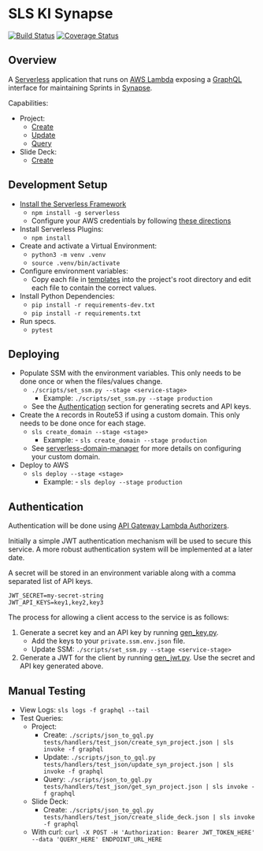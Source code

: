 # SLS KI Synapse

[![Build Status](https://travis-ci.com/pcstout/sls_ki_synapse.svg?branch=master)](https://travis-ci.com/pcstout/sls_ki_synapse)
[![Coverage Status](https://coveralls.io/repos/github/pcstout/sls_ki_synapse/badge.svg?branch=master)](https://coveralls.io/github/pcstout/sls_ki_synapse?branch=master)

## Overview

A [Serverless](https://serverless.com/framework/docs/getting-started) application that runs on [AWS Lambda](https://aws.amazon.com/lambda) exposing a [GraphQL](https://graphql.org) interface for maintaining Sprints in [Synapse](https://www.synapse.org).

Capabilities:

- Project:
  - [Create](tests/handlers/test_json/create_syn_project.json)
  - [Update](tests/handlers/test_json/update_syn_project.json)
  - [Query](tests/handlers/test_json/get_syn_project.json)
- Slide Deck:
  - [Create](tests/handlers/test_json/create_slide_deck.json)

## Development Setup

- [Install the Serverless Framework](https://serverless.com/framework/docs/providers/aws/guide/quick-start)
  - `npm install -g serverless`
  - Configure your AWS credentials by following [these directions](https://serverless.com/framework/docs/providers/aws/guide/credentials)
- Install Serverless Plugins:
  - `npm install`
- Create and activate a Virtual Environment:
  - `python3 -m venv .venv`
  - `source .venv/bin/activate`
- Configure environment variables:
  - Copy each file in [templates](templates) into the project's root directory and edit each file to contain the correct values.
- Install Python Dependencies:
  - `pip install -r requirements-dev.txt`
  - `pip install -r requirements.txt`
- Run specs.
  - `pytest`

## Deploying

- Populate SSM with the environment variables. This only needs to be done once or when the files/values change.
  - `./scripts/set_ssm.py --stage <service-stage>` 
    - Example: `./scripts/set_ssm.py --stage production`
  - See the [Authentication](#authentication) section for generating secrets and API keys.
- Create the `A` records in Route53 if using a custom domain. This only needs to be done once for each stage.
  - `sls create_domain --stage <stage>`
    - Example: - `sls create_domain --stage production` 
  - See [serverless-domain-manager](https://github.com/amplify-education/serverless-domain-manager) for more details on configuring your custom domain.
- Deploy to AWS
  - `sls deploy --stage <stage>`
    - Example: - `sls deploy --stage production`
  
## Authentication

Authentication will be done using [API Gateway Lambda Authorizers](https://docs.aws.amazon.com/apigateway/latest/developerguide/apigateway-use-lambda-authorizer.html).

Initially a simple JWT authentication mechanism will be used to secure this service. A more robust authentication system will be implemented at a later date.

A secret will be stored in an environment variable along with a comma separated list of API keys.

```shell
JWT_SECRET=my-secret-string
JWT_API_KEYS=key1,key2,key3
```

The process for allowing a client access to the service is as follows:

1. Generate a secret key and an API key by running [gen_key.py](scripts/gen_key.py).
   - Add the keys to your `private.ssm.env.json` file.
   - Update SSM: `./scripts/set_ssm.py --stage <service-stage>`
2. Generate a JWT for the client by running [gen_jwt.py](scripts/gen_jwt.py). Use the secret and API key generated above.

## Manual Testing

- View Logs: `sls logs -f graphql --tail`
- Test Queries:
  - Project:
    - Create: `./scripts/json_to_gql.py tests/handlers/test_json/create_syn_project.json | sls invoke -f graphql`
    - Update: `./scripts/json_to_gql.py tests/handlers/test_json/update_syn_project.json | sls invoke -f graphql`
    - Query:  `./scripts/json_to_gql.py tests/handlers/test_json/get_syn_project.json | sls invoke -f graphql`
  - Slide Deck:
    - Create:  `./scripts/json_to_gql.py tests/handlers/test_json/create_slide_deck.json | sls invoke -f graphql`
  - With curl: `curl -X POST -H 'Authorization: Bearer JWT_TOKEN_HERE' --data 'QUERY_HERE' ENDPOINT_URL_HERE`
